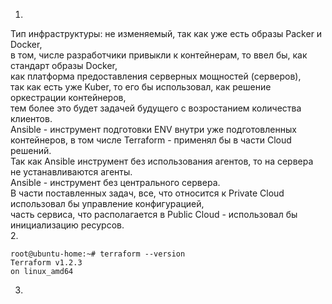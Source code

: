 1.
 Тип инфраструктуры: не изменяемый, так как уже есть образы Packer и Docker,  
 в том, числе разработчики привыкли к контейнерам, то ввел бы, как стандарт образы Docker,   
 как платформа предоставления серверных мощностей (серверов),  
 так как есть уже Kuber, то его бы использовал, как решение оркестрации контейнеров,  
 тем более это будет задачей будущего с возростанием количества клиентов.   
 Ansible - инструмент подготовки ENV внутри уже подготовленных контейнеров, в том числе Terraform - применял бы в части Cloud решений.  
 Так как Ansible инструмент без использования агентов, то на сервера не устанавливаются агенты.   
 Ansible - инструмент без центрального сервера.  
 В части поставленных задач, все, что относится к Private Cloud использовал бы управление конфигурацией,   
 часть сервиса, что располагается в Public Cloud - использовал бы инициализацию ресурсов.  
 2.
 ```
root@ubuntu-home:~# terraform --version
Terraform v1.2.3
on linux_amd64
```
3.

